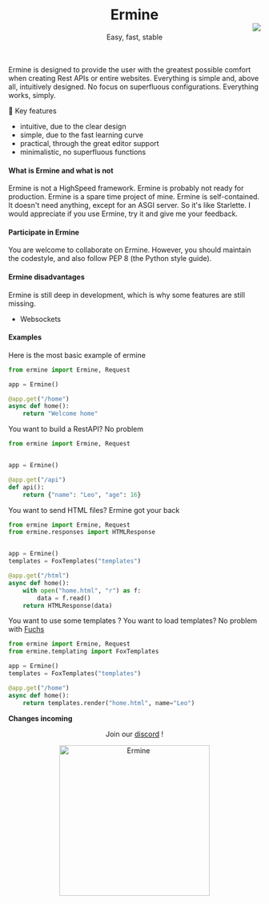 <h1 align="center">Ermine</h1>
<p align="center"> Easy, fast, stable </p>
<img src="https://cdn.discordapp.com/attachments/857979752991031296/942470898286485524/Logo1.svg" align="right" style="margin-top: -50px;"/>
<br>
<br>
Ermine is designed to provide the user with the greatest possible comfort when creating Rest APIs or entire websites.
Everything is simple and, above all, intuitively designed. No focus on superfluous configurations. Everything works, simply.

🔑 Key features

- intuitive, due to the clear design
- simple, due to the fast learning curve
- practical, through the great editor support
- minimalistic, no superfluous functions

#### What is Ermine and what is not


Ermine is not a HighSpeed framework. Ermine is probably not ready for production. Ermine is a spare time project of mine. Ermine is self-contained. It doesn't need anything, except for an ASGI server. So it's like Starlette.
I would appreciate if you use Ermine, try it and give me your feedback.

#### Participate in Ermine

You are welcome to collaborate on Ermine. However, you should maintain the codestyle, and also follow PEP 8 (the Python style guide).

#### Ermine disadvantages

Ermine is still deep in development, which is why some features are still missing. 

- Websockets

#### Examples

Here is the most basic example of ermine

```py
from ermine import Ermine, Request

app = Ermine()

@app.get("/home")
async def home():
	return "Welcome home"
```

You want to build a RestAPI? No problem

```py
from ermine import Ermine, Request


app = Ermine()

@app.get("/api")
def api():
	return {"name": "Leo", "age": 16}
```

You want to send HTML files? Ermine got your back

```py
from ermine import Ermine, Request
from ermine.responses import HTMLResponse


app = Ermine()
templates = FoxTemplates("templates")

@app.get("/html")
async def home():
	with open("home.html", "r") as f:
		data = f.read()
	return HTMLResponse(data)
```

You want to use some templates ? You want to load templates? No problem with [Fuchs](https://github.com/cheetahbyte/fuchs)

```py
from ermine import Ermine, Request
from ermine.templating import FoxTemplates

app = Ermine()
templates = FoxTemplates("templates")

@app.get("/home")
async def home():
	return templates.render("home.html", name="Leo")
```

**Changes incoming**
<center>

Join our [discord](https://discord.gg/EtqGfBVuZS) !

<img src="https://images.unsplash.com/photo-1548714859-18c34a4c384a?ixlib=rb-1.2.1&ixid=MnwxMjA3fDB8MHxwaG90by1wYWdlfHx8fGVufDB8fHx8&auto=format&fit=crop&w=1074&q=80" alt="Ermine" style="height: 300px" /></center>

